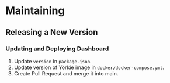 # Maintaining

## Releasing a New Version

### Updating and Deploying Dashboard

1. Update `version` in `package.json`.
2. Update version of Yorkie image in `docker/docker-compose.yml`.
3. Create Pull Request and merge it into main.